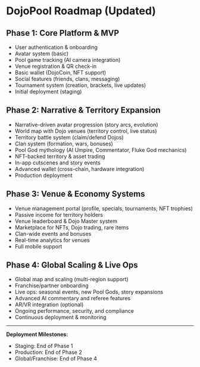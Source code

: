 # DojoPool Roadmap (Updated)

## Phase 1: Core Platform & MVP

- User authentication & onboarding
- Avatar system (basic)
- Pool game tracking (AI camera integration)
- Venue registration & QR check-in
- Basic wallet (DojoCoin, NFT support)
- Social features (friends, clans, messaging)
- Tournament system (creation, brackets, live updates)
- Initial deployment (staging)

## Phase 2: Narrative & Territory Expansion

- Narrative-driven avatar progression (story arcs, evolution)
- World map with Dojo venues (territory control, live status)
- Territory battle system (claim/defend Dojos)
- Clan system (formation, wars, bonuses)
- Pool God mythology (AI Umpire, Commentator, Fluke God mechanics)
- NFT-backed territory & asset trading
- In-app cutscenes and story events
- Advanced wallet (cross-chain, hardware integration)
- Production deployment

## Phase 3: Venue & Economy Systems

- Venue management portal (profile, specials, tournaments, NFT trophies)
- Passive income for territory holders
- Venue leaderboard & Dojo Master system
- Marketplace for NFTs, Dojo trading, rare items
- Clan-wide events and bonuses
- Real-time analytics for venues
- Full mobile support

## Phase 4: Global Scaling & Live Ops

- Global map and scaling (multi-region support)
- Franchise/partner onboarding
- Live ops: seasonal events, new Pool Gods, story expansions
- Advanced AI commentary and referee features
- AR/VR integration (optional)
- Ongoing performance, security, and compliance
- Continuous deployment & monitoring

---

**Deployment Milestones:**

- Staging: End of Phase 1
- Production: End of Phase 2
- Global/Franchise: End of Phase 4
